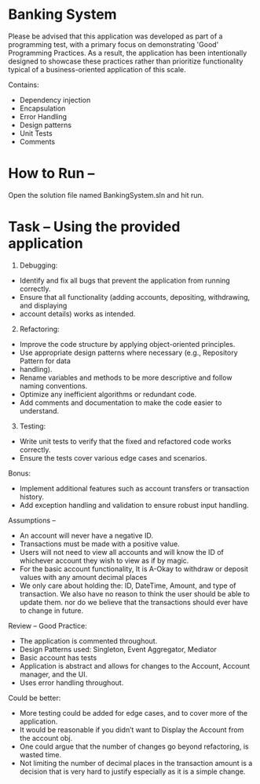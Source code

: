 # Banking System
Please be advised that this application was developed as part of a programming test, with a primary focus on demonstrating 'Good' Programming Practices. As a result, the application has been intentionally designed to showcase these practices rather than prioritize functionality typical of a business-oriented application of this scale.

Contains:
* Dependency injection
* Encapsulation 
* Error Handling
* Design patterns
* Unit Tests
* Comments


# How to Run –
Open the solution file named BankingSystem.sln and hit run.

# Task – Using the provided application
1. Debugging:
  *	Identify and fix all bugs that prevent the application from running correctly.
  *	Ensure that all functionality (adding accounts, depositing, withdrawing, and displaying
  *	account details) works as intended.
2. Refactoring:
  *	Improve the code structure by applying object-oriented principles.
  *	Use appropriate design patterns where necessary (e.g., Repository Pattern for data
  *	handling).
  *	Rename variables and methods to be more descriptive and follow naming conventions.
  *	Optimize any inefficient algorithms or redundant code.
  *	Add comments and documentation to make the code easier to understand.
3. Testing:
  *	Write unit tests to verify that the fixed and refactored code works correctly.
  *	Ensure the tests cover various edge cases and scenarios.

Bonus: 
  *	Implement additional features such as account transfers or transaction history. 
  *	Add exception handling and validation to ensure robust input handling.

Assumptions – 
  *	An account will never have a negative ID.
  *	Transactions must be made with a positive value.
  *	Users will not need to view all accounts and will know the ID of whichever account they wish to view as if by magic.
  *	For the basic account functionality, It is A-Okay to withdraw or deposit values with any amount decimal places
  *	We only care about holding the: ID, DateTime, Amount, and type of transaction. We also have no reason to think the user should be able to update them. nor do we believe that the transactions should ever have to change in future.

Review – 
Good Practice:
  *	The application is commented throughout.
  *	Design Patterns used: Singleton, Event Aggregator, Mediator
  *	Basic account has tests
  *	Application is abstract and allows for changes to the Account, Account manager, and the UI.
  *	Uses error handling throughout.

Could be better:
  *	More testing could be added for edge cases, and to cover more of the application. 
  *	It would be reasonable if you didn’t want to Display the Account from the account obj.
  *	One could argue that the number of changes go beyond refactoring, is wasted time.
  *	Not limiting the number of decimal places in the transaction amount is a decision that is very hard to justify especially as it is a simple change. 
